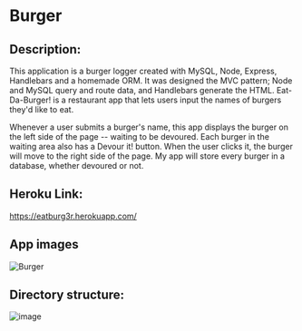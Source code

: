 # Burger

## Description:

This application is a burger logger created with MySQL, Node, Express, Handlebars and a homemade ORM. It was designed the MVC pattern; Node and MySQL query and route data, and Handlebars generate the HTML. Eat-Da-Burger! is a restaurant app that lets users input the names of burgers they'd like to eat.

Whenever a user submits a burger's name, this app displays the burger on the left side of the page -- waiting to be devoured.
Each burger in the waiting area also has a Devour it! button. When the user clicks it, the burger will move to the right side of the page.
My app will store every burger in a database, whether devoured or not.



## Heroku Link:
https://eatburg3r.herokuapp.com/


## App images

![Burger](https://user-images.githubusercontent.com/65681350/96355696-43e42d00-1099-11eb-825a-1d7d7e7d1515.PNG)






## Directory structure:



![image](https://user-images.githubusercontent.com/65681350/96355457-abe54400-1096-11eb-9adc-313f12f5f72c.png)

